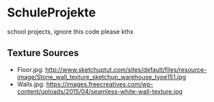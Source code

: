 # SchuleProjekte
school projects, ignore this code please kthx

## Texture Sources
- Floor.jpg: http://www.sketchuptut.com/sites/default/files/resource-image/Stone_wall_texture_sketchup_warehouse_type151.jpg
- Walls.jpg: https://images.freecreatives.com/wp-content/uploads/2015/04/seamless-white-wall-texture.jpg
